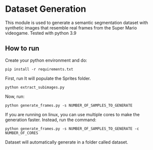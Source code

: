 # Dataset Generation

This module is used to generate a semantic segmentation dataset with synthetic images that resemble real frames from the Super Mario videogame. Tested with python 3.9

## How to run

Create your python environment and do:

    pip install -r requirements.txt

First, run  It will populate the Sprites folder.

    python extract_subimages.py

Now, run:

    python generate_frames.py -s NUMBER_OF_SAMPLES_TO_GENERATE

If you are running on linux, you can use multiple cores to make the generation faster. Instead, run the command:

    python generate_frames.py -s NUMBER_OF_SAMPLES_TO_GENERATE -c NUMBER_OF_CORES

Dataset will automatically generate in a folder called dataset.